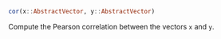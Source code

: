 ```julia
cor(x::AbstractVector, y::AbstractVector)
```

Compute the Pearson correlation between the vectors `x` and `y`.
